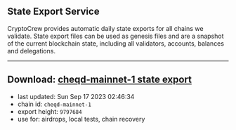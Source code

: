 ## State Export Service
CryptoCrew provides automatic daily state exports for all chains we validate. State export files can be used as genesis files and are a snapshot of the current blockchain state, including all validators, accounts, balances and delegations.

---
**Download: [cheqd-mainnet-1 state export](https://dl.ccvalidators.com/SERVICE/cheqd/cheqd-mainnet-1_export_9797684.json)**
---

- last updated: Sun Sep 17 2023 02:46:34
- chain id: `cheqd-mainnet-1`
- export height: `9797684`
- use for: airdrops, local tests, chain recovery

